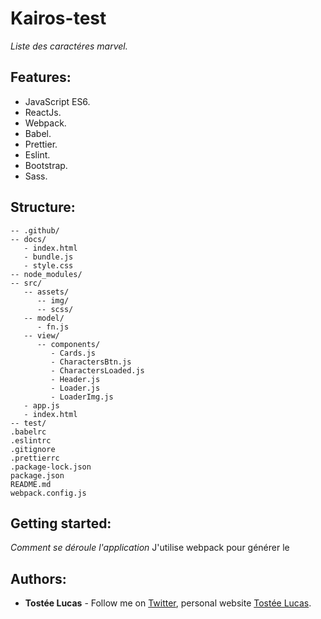 # Kairos-test
*Liste des caractéres marvel.*

## Features:
* JavaScript ES6.
* ReactJs.
* Webpack.
* Babel.
* Prettier.
* Eslint.
* Bootstrap.
* Sass.

## Structure:
```
-- .github/
-- docs/
   - index.html
   - bundle.js
   - style.css
-- node_modules/
-- src/
   -- assets/
      -- img/
      -- scss/
   -- model/
      - fn.js
   -- view/
      -- components/
         - Cards.js
         - CharactersBtn.js
         - CharactersLoaded.js
         - Header.js
         - Loader.js
         - LoaderImg.js
   - app.js
   - index.html
-- test/
.babelrc
.eslintrc
.gitignore
.prettierrc
.package-lock.json
package.json
README.md
webpack.config.js
```

## Getting started:
*Comment se déroule l'application*
J'utilise webpack pour générer le 

## Authors:
* **Tostée Lucas** - Follow me on [Twitter](https://www.twitter.com/@ltostee), personal website [Tostée Lucas](https://www.lucas-tostee.com).